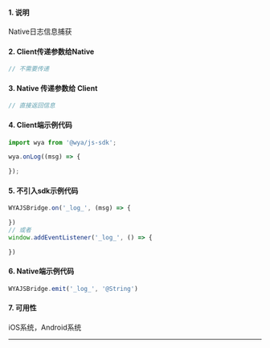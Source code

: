 #### 1. 说明

Native日志信息捕获

#### 2. Client传递参数给Native

```javascript
// 不需要传递
```
#### 3. Native 传递参数给 Client

```javascript
// 直接返回信息
```

#### 4. Client端示例代码

```javascript
import wya from '@wya/js-sdk';

wya.onLog((msg) => {

});
```

#### 5. 不引入sdk示例代码

```javascript
WYAJSBridge.on('_log_', (msg) => {

})
// 或者
window.addEventListener('_log_', () => {

})
```

#### 6. Native端示例代码

```javascript
WYAJSBridge.emit('_log_', '@String')
```

#### 7. 可用性

iOS系统，Android系统

---------
